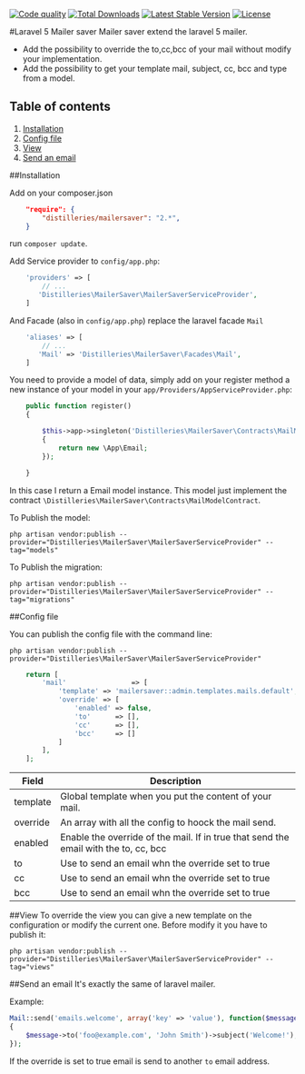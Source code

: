 [![Code quality](http://img.shields.io/scrutinizer/g/distilleries/mailersaver.svg?style=flat)](https://scrutinizer-ci.com/g/kristijanhusak/laravel-form-builder/?branch=master)
[![Total Downloads](https://img.shields.io/packagist/dt/distilleries/mailersaver.svg?style=flat)](https://packagist.org/packages/distilleries/mailersaver)
[![Latest Stable Version](https://img.shields.io/packagist/v/distilleries/mailersaver.svg?style=flat)](https://packagist.org/packages/distilleries/mailersaver)
[![License](https://img.shields.io/badge/license-MIT-brightgreen.svg?style=flat)](LICENSE)


#Laravel 5 Mailer saver
Mailer saver extend the laravel 5 mailer.

* Add the possibility to override the to,cc,bcc of your mail without modify your implementation.
* Add the possibility to get your template mail, subject, cc, bcc and type from a model.



## Table of contents
1. [Installation](#installation)
2. [Config file](#config-file)
3. [View](#view)
4. [Send an email](#send-an-email)


##Installation

Add on your composer.json

``` json
    "require": {
        "distilleries/mailersaver": "2.*",
    }
```

run `composer update`.

Add Service provider to `config/app.php`:

``` php
    'providers' => [
        // ...
       'Distilleries\MailerSaver\MailerSaverServiceProvider',
    ]
```

And Facade (also in `config/app.php`) replace the laravel facade `Mail`
   

``` php
    'aliases' => [
        // ...
       'Mail' => 'Distilleries\MailerSaver\Facades\Mail',
    ]
```

You need to provide a model of data, simply add on your register method a new instance of your model in your `app/Providers/AppServiceProvider.php`:

``` php
    public function register()
	{

		$this->app->singleton('Distilleries\MailerSaver\Contracts\MailModelContract', function ($app)
        {
            return new \App\Email;
        });

	}
```

In this case I return a Email model instance.
This model just implement the contract `\Distilleries\MailerSaver\Contracts\MailModelContract`.

To Publish the model:

```ssh
php artisan vendor:publish --provider="Distilleries\MailerSaver\MailerSaverServiceProvider" --tag="models"
```

To Publish the migration:

```ssh
php artisan vendor:publish --provider="Distilleries\MailerSaver\MailerSaverServiceProvider" --tag="migrations"
```


##Config file

You can publish the config file with the command line:

```ssh
php artisan vendor:publish --provider="Distilleries\MailerSaver\MailerSaverServiceProvider"
```


```php
    return [
        'mail'                => [
            'template' => 'mailersaver::admin.templates.mails.default',
            'override' => [
                'enabled' => false,
                'to'      => [],
                'cc'      => [],
                'bcc'     => []
            ]
        ],
    ];
```


Field | Description
----- | -----------
template | Global template when you put the content of your mail.
override | An array with all the config to hoock the mail send.
enabled | Enable the override of the mail. If in true that send the email with the to, cc, bcc
to | Use to send an email whn the override set to true
cc | Use to send an email whn the override set to true
bcc | Use to send an email whn the override set to true



##View
To override the view you can give a new template on the configuration or modify the current one.
Before modify it you have to publish it:

```ssh
php artisan vendor:publish --provider="Distilleries\MailerSaver\MailerSaverServiceProvider" --tag="views"
```


##Send an email
It's exactly the same of laravel mailer.

Example:

```php
Mail::send('emails.welcome', array('key' => 'value'), function($message)
{
    $message->to('foo@example.com', 'John Smith')->subject('Welcome!');
});
```

If the override is set to true email is send to another `to` email address.